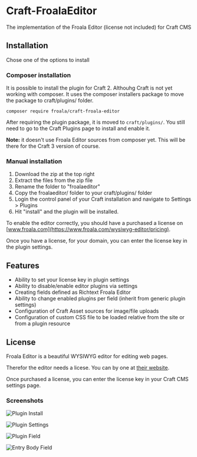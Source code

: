 # Craft-FroalaEditor
The implementation of the Froala Editor (license not included) for Craft CMS

## Installation

Chose one of the options to install 

### Composer installation

It is possible to install the plugin for Craft 2. Althouhg Craft is not yet working with composer. It 
uses the composer installers package to move the package to craft/plugins/ folder.

```
composer require froala/craft-froala-editor
```

After requiring the plugin package, it is moved to `craft/plugins/`. 
You still need to go to the Craft Plugins page to install and enable it.

__Note:__ it doesn't use Froala Editor sources from composer yet. This will be there for the Craft 3 version of course.

### Manual installation

1. Download the zip at the top right
1. Extract the files from the zip file
1. Rename the folder to "froalaeditor"
1. Copy the froalaeditor/ folder to your craft/plugins/ folder
1. Login the control panel of your Craft installation and navigate to Settings > Plugins
1. Hit "install" and the plugin will be installed.

To enable the editor correctly, you should have a purchased a license on [www.froala.com](https://www.froala.com/wysiwyg-editor/pricing).

Once you have a license, for your domain, you can enter the license key in the plugin settings.

## Features
- Ability to set your license key in plugin settings
- Ability to disable/enable editor plugins via settings
- Creating fields defined as Richtext Froala Editor
- Ability to change enabled plugins per field (inherit from generic plugin settings)
- Configuration of Craft Asset sources for image/file uploads
- Configuration of custom CSS file to be loaded relative from the site or from a plugin resource

## License
Froala Editor is a beautiful WYSIWYG editor for editing web pages.

Therefor the editor needs a licese. You can by one at [their website](https://www.froala.com/wysiwyg-editor/pricing).

Once purchased a license, you can enter the license key in your Craft CMS settings page.

### Screenshots

![Plugin Install](http://plugins.bertoost.com/craft/froalaEditor/plugins-section.png "Plugins Section")

![Plugin Settings](http://plugins.bertoost.com/craft/froalaEditor/plugin-settings.png "Plugins Settings")

![Plugin Field](http://plugins.bertoost.com/craft/froalaEditor/plugin-field-settings.png "Plugins Field Settings")

![Entry Body Field](http://plugins.bertoost.com/craft/froalaEditor/default-entry-body.png "Default Entry Body")